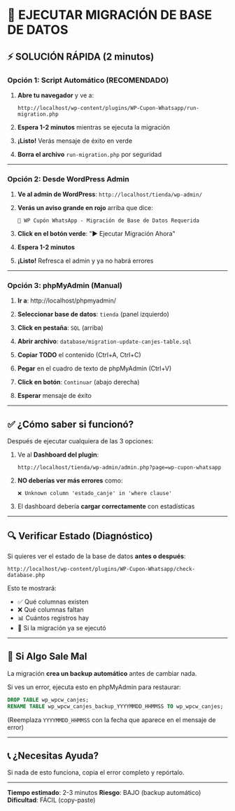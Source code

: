 # 🔧 EJECUTAR MIGRACIÓN DE BASE DE DATOS

## ⚡ SOLUCIÓN RÁPIDA (2 minutos)

### Opción 1: Script Automático (RECOMENDADO)

1. **Abre tu navegador** y ve a:
   ```
   http://localhost/wp-content/plugins/WP-Cupon-Whatsapp/run-migration.php
   ```

2. **Espera 1-2 minutos** mientras se ejecuta la migración

3. **¡Listo!** Verás mensaje de éxito en verde

4. **Borra el archivo** `run-migration.php` por seguridad

---

### Opción 2: Desde WordPress Admin

1. **Ve al admin de WordPress**: `http://localhost/tienda/wp-admin/`

2. **Verás un aviso grande en rojo** arriba que dice:
   ```
   🔧 WP Cupón WhatsApp - Migración de Base de Datos Requerida
   ```

3. **Click en el botón verde**: "▶️ Ejecutar Migración Ahora"

4. **Espera 1-2 minutos**

5. **¡Listo!** Refresca el admin y ya no habrá errores

---

### Opción 3: phpMyAdmin (Manual)

1. **Ir a**: http://localhost/phpmyadmin/

2. **Seleccionar base de datos**: `tienda` (panel izquierdo)

3. **Click en pestaña**: `SQL` (arriba)

4. **Abrir archivo**: `database/migration-update-canjes-table.sql`

5. **Copiar TODO** el contenido (Ctrl+A, Ctrl+C)

6. **Pegar** en el cuadro de texto de phpMyAdmin (Ctrl+V)

7. **Click en botón**: `Continuar` (abajo derecha)

8. **Esperar** mensaje de éxito

---

## ✅ ¿Cómo saber si funcionó?

Después de ejecutar cualquiera de las 3 opciones:

1. Ve al **Dashboard del plugin**:
   ```
   http://localhost/tienda/wp-admin/admin.php?page=wp-cupon-whatsapp
   ```

2. **NO deberías ver más errores** como:
   ```
   ❌ Unknown column 'estado_canje' in 'where clause'
   ```

3. El dashboard debería **cargar correctamente** con estadísticas

---

## 🔍 Verificar Estado (Diagnóstico)

Si quieres ver el estado de la base de datos **antes o después**:

```
http://localhost/wp-content/plugins/WP-Cupon-Whatsapp/check-database.php
```

Esto te mostrará:
- ✅ Qué columnas existen
- ❌ Qué columnas faltan
- 📊 Cuántos registros hay
- 🔄 Si la migración ya se ejecutó

---

## 🚨 Si Algo Sale Mal

La migración **crea un backup automático** antes de cambiar nada.

Si ves un error, ejecuta esto en phpMyAdmin para restaurar:

```sql
DROP TABLE wp_wpcw_canjes;
RENAME TABLE wp_wpcw_canjes_backup_YYYYMMDD_HHMMSS TO wp_wpcw_canjes;
```

(Reemplaza `YYYYMMDD_HHMMSS` con la fecha que aparece en el mensaje de error)

---

## 📞 ¿Necesitas Ayuda?

Si nada de esto funciona, copia el error completo y repórtalo.

---

**Tiempo estimado**: 2-3 minutos
**Riesgo**: BAJO (backup automático)
**Dificultad**: FÁCIL (copy-paste)
